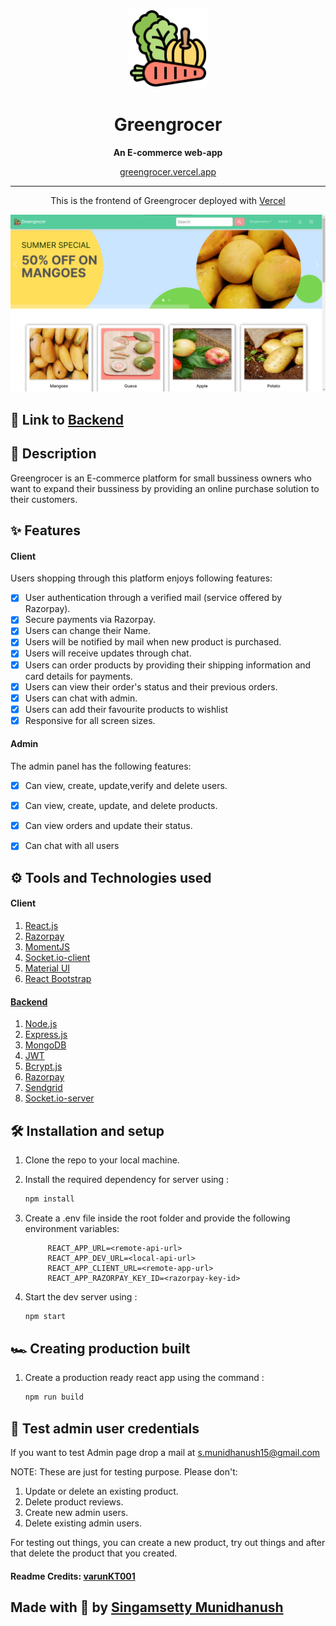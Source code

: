 

<p align='center'>
<img src='./src/assets/brand.svg'  width='25%'> 
</p>
<h1 align='center'> Greengrocer</h1>
<p align='center'>
<b>An E-commerce  web-app</b>
</p>
<p align='center'>
<a href='https://greengrocer.vercel.app' target='_blank'>greengrocer.vercel.app</a>
</p>

---

<p align='center'>
This is the frontend of Greengrocer deployed with
<a href='https://vercel.com/' target='_blank'>Vercel</a>
</p>

<p align='center'>
<img src='./src/assets/greengrocer.png'>
</p>


## 🚀 Link to [Backend](https://github.com/Dhanush1509/greengrocer-api)


## 🧾 Description

Greengrocer is an E-commerce platform for small bussiness owners who want to expand their bussiness by providing an online purchase solution to their customers.

## ✨ Features

#### Client

Users shopping through this platform enjoys following features:

- [x] User authentication through a verified mail (service offered by Razorpay).
- [x] Secure payments via Razorpay.
- [x] Users can change their Name.
- [x] Users will be notified by mail when new product is purchased.
- [x] Users will receive updates through chat.
- [x] Users can order products by providing their shipping information and card details for payments.
- [x] Users can view their order's status and their previous orders.
- [x] Users can chat with admin.
- [x] Users can add their favourite products to wishlist
- [x] Responsive for all screen sizes.

#### Admin

The admin panel has the following features:



- [x] Can view, create, update,verify and delete users.
- [x] Can view, create, update, and delete products.
- [x] Can view orders and update their status.
- [x] Can chat with all users



## ⚙ Tools and Technologies used

#### Client

1. [React.js](https://reactjs.org/)
2.  [Razorpay](https://razorpay.com/)
3. [MomentJS](https://momentjs.com/)
4. [Socket.io-client](https://socket.io/)
5. [Material UI](https://v4.mui.com/)
6. [React Bootstrap](https://react-bootstrap.github.io/)


#### [Backend](https://github.com/Dhanush1509/greengrocer-api)

1. [Node.js](https://nodejs.org/en/)
2. [Express.js](https://expressjs.com/)
3. [MongoDB](https://www.mongodb.com/)
4. [JWT](https://jwt.io/)
5. [Bcrypt.js](https://github.com/dcodeIO/bcrypt.js)
6. [Razorpay](https://razorpay.com/)
7. [Sendgrid](https://sendgrid.com/)
8. [Socket.io-server](https://socket.io/)

## 🛠 Installation and setup

1. Clone the repo to your local machine.
2. Install the required dependency for server using :

   ```javascript
   npm install
   ```

3. Create a .env file inside the root folder and provide the following environment variables:

   ```env
        REACT_APP_URL=<remote-api-url>
        REACT_APP_DEV_URL=<local-api-url> 
        REACT_APP_CLIENT_URL=<remote-app-url>
        REACT_APP_RAZORPAY_KEY_ID=<razorpay-key-id>
   ```

4. Start the dev server using :

   ```javascript
   npm start
   ```

## 🏎 Creating production built

1. Create a production ready react app using the command :

   ```javascript
   npm run build
   ```

## 🤝  Test admin user credentials

If you want to test Admin page drop a mail at <a href="mailto:s.munidhanush15@gmail.com" target="_blank">s.munidhanush15@gmail.com</a>

NOTE: These are just for testing purpose. Please don't:

1. Update or delete an existing product.
2. Delete product reviews.
3. Create new admin users.
4. Delete existing admin users.

For testing out things, you can create a new product, try out things and after that delete the product that you created.


#### Readme Credits: <a href="https://github.com/varunKT001">varunKT001</a>


##  Made with 💖 by <a href="https://github.com/Dhanush1509">Singamsetty Munidhanush</a>
